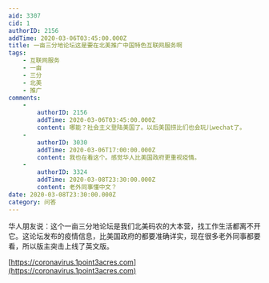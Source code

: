 ```yaml
---
aid: 3307
cid: 1
authorID: 2156
addTime: 2020-03-06T03:45:00.000Z
title: 一亩三分地论坛这是要在北美推广中国特色互联网服务啊
tags:
    - 互联网服务
    - 一亩
    - 三分
    - 北美
    - 推广
comments:
    -
        authorID: 2156
        addTime: 2020-03-06T03:45:00.000Z
        content: 哪能？社会主义登陆美国了。以后美国捞比们也会玩儿wechat了。
    -
        authorID: 3030
        addTime: 2020-03-06T17:00:00.000Z
        content: 我也在看这个。感觉华人比美国政府更重视疫情。
    -
        authorID: 3324
        addTime: 2020-03-08T23:30:00.000Z
        content: 老外同事懂中文？
date: 2020-03-08T23:30:00.000Z
category: 问答
---
```


华人朋友说：这个一亩三分地论坛是我们北美码农的大本营，找工作生活都离不开它。这论坛发布的疫情信息，比美国政府的都要准确详实，现在很多老外同事都要看，所以版主突击上线了英文版。

[https://coronavirus.1point3acres.com](https://coronavirus.1point3acres.com)
